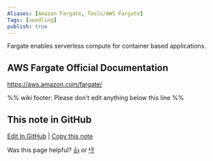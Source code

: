 ```yaml
---
Aliases: [Amazon Fargate, Tools/AWS Fargate]
Tags: [seedling]
publish: true
---
```


Fargate enables serverless compute for container based applications.

## AWS Fargate Official Documentation

https://aws.amazon.com/fargate/

%% wiki footer: Please don't edit anything below this line %%

## This note in GitHub

<span class="git-footer">[Edit In GitHub](https://github.dev/data-engineering-community/data-engineering-wiki/blob/main/Tools/Compute/AWS%20Fargate.md "git-hub-edit-note") | [Copy this note](https://raw.githubusercontent.com/data-engineering-community/data-engineering-wiki/main/Tools/Compute/AWS%20Fargate.md "git-hub-copy-note")</span>

<span class="git-footer">Was this page helpful?
[👍](https://tally.so/r/mOaxjk?rating=Yes&url=https://dataengineering.wiki/Tools/Compute/AWS%20Fargate) or [👎](https://tally.so/r/mOaxjk?rating=No&url=https://dataengineering.wiki/Tools/Compute/AWS%20Fargate)</span>
